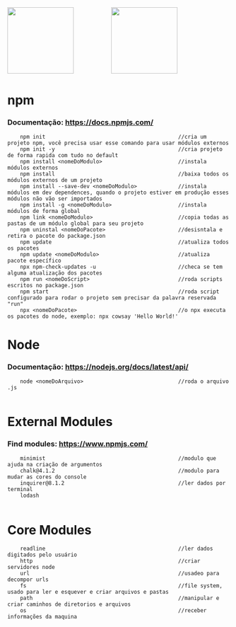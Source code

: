 <div space>
    <img src="https://cdn.jsdelivr.net/gh/devicons/devicon@latest/icons/nodejs/nodejs-original-wordmark.svg" width="150" height="150" /> 
    ㅤㅤㅤㅤㅤㅤ
    <img src="https://cdn.jsdelivr.net/gh/devicons/devicon@latest/icons/npm/npm-original-wordmark.svg" width="150" height="150" /> 
</div>


# npm
### Documentação: https://docs.npmjs.com/ 
```
    npm init                                          //cria um projeto npm, você precisa usar esse comando para usar módulos externos
    npm init -y                                       //cria projeto de forma rapida com tudo no default
    npm install <nomeDoModulo>                        //instala módulos externos
    npm install                                       //baixa todos os módulos externos de um projeto
    npm install --save-dev <nomeDoModulo>             //instala módulos em dev dependences, quando o projeto estiver em produção esses módulos não vão ser importados
    npm install -g <nomeDoModulo>                     //instala módulos de forma global
    npm link <nomeDoModulo>                           //copia todas as pastas de um módulo global para seu projeto
    npm uninstal <nomeDoPacote>                       //desisntala e retira o pacote do package.json
    npm update                                        //atualiza todos os pacotes
    npm update <nomeDoModulo>                         //atualiza pacote específico
    npx npm-check-updates -u                          //checa se tem alguma atualização dos pacotes
    npm run <nomeDoScript>                            //roda scripts escritos no package.json
    npm start                                         //roda script configurado para rodar o projeto sem precisar da palavra reservada "run"
    npx <nomeDoPacote>                                //o npx executa os pacotes do node, exemplo: npx cowsay 'Hello World!'
```


# Node
### Documentação: https://nodejs.org/docs/latest/api/
```
    node <nomeDoArquivo>                              //roda o arquivo .js
    
```


# External Modules
### Find modules: https://www.npmjs.com/

```
    minimist                                          //modulo que ajuda na criação de argumentos
    chalk@4.1.2                                       //modulo para mudar as cores do console
    inquirer@8.1.2                                    //ler dados por terminal
    lodash
    
```

# Core Modules
```
    readline                                          //ler dados digitados pelo usuário
    http                                              //criar servidores node
    url                                               //usadeo para decompor urls
    fs                                                //file system, usado para ler e esquever e criar arquivos e pastas
    path                                              //manipular e criar caminhos de diretorios e arquivos
    os                                                //receber informações da maquina
```
